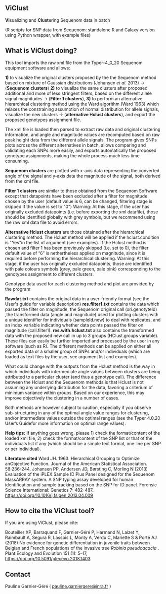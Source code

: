 ## ViClust
**Vi**sualizing and **Clust**ering Sequenom data in batch 

(R scripts for SNP data from Sequenom: standalone R and Galaxy version using Python wrapper, with example files)

## What is ViClust doing?

This tool imports the raw xml file from the Typer-4_0_20 Sequenom equipment software and allows: 

**1)** to visualize the original clusters proposed by the the Sequenom method based on mixture of Gaussian distributions (Johansen *et al.* 2013) -> (**Sequenom clusters**)
**2)** to visualize the same clusters after proposed additional and more of less stringent filters, based on the different allele signal magnitudes -> (**Filter 1 clusters**),
**3)** to perform an alternative hierarchical clustering method using the Ward algorithm (Ward 1963) which relaxes the constraining assumption of normal distribution for allele signals, visualize the new clusters -> (**alternative Hclust clusters**), and export the proposed genotypes assignment file.

The xml file is loaded then parsed to extract raw data and original clustering information, and angle and magnitude values are recomputed based on raw peak height data from the different allele signals. The program gives SNPs plots across the different alternatives in batch, allows comparing and validating each SNPs more easily, and exports automatically the proposed genotype assignments, making the whole process much less time consuming.

**Sequenom clusters** are plotted with x-axis data representing the converted angle of the signal and y-axis data the magnitude of the signal, both derived from the xml file.

**Filter 1 clusters** are similar to those obtained from the Sequenom Software except that datapoints have been excluded after a filter for magnitude chosen by the user (default value is 6, can be changed, filtering stage is skipped if the value is set to "0")
Warning: At this stage, if the user has originally excluded datapoints (i.e. before exporting the xml datafile), those should be identified globally with grey symbols, but we recommend using the raw xml data file to avoid errors.

**Alternative Hclust clusters** are those obtained after the hierarchical clustering method. 
The Hclust method will be applied if the hclust.condition is "Yes"in the list of argument (see examples). If the Hclust method is chosen and filter 1 has been previously skipped (i.e. set to 0), the filter default value of “6” is nethertheless applied on magnitude, since it is required before performing the hierarchical clustering. 
Warning: At this stage, if the user has originally excluded datapoints, those are identified with pale colours symbols (grey, pale green, pale pink) corresponding to the genotypes assignment to different clusters.

Genotype data used for each clustering method and plot are provided by the program:

**Rawdat.txt** contains the original data in a user-friendly format (see the User's guide for variable description)
**res.filter1.txt** contains the data which passed the filter on magnitude, the Sequenom original call (ori.genotyteId) ,the transformed data (angle and magnitude) used for plotting clusters with a unique identifier for individuals (sampleId.new) to deal with replicates, and an index variable indicating whether data points passed the filter on magnitude (call.filter1).
**res.with.hclust.txt** also contains the transformed data with the proposed new call in up to 3 groups (HClust.groups variable).
These files can easily be further imported and processed by the user in any software (such as R).
The different methods can be applied on either all exported data or a smaller group of SNPs and/or individuals (which are loaded as text files by the user, see argument list and examples).

What could change with the outputs from the Hclust method is the way in which individuals with intermediate angle values between clusters are being attributed to a particular cluster (and thus a genotype call).
The difference between the Hclust and the Sequenom methods is that Hclust is not assuming any underlying distribution for the data, favoring a criterium of minimum variance within groups. Based on our experience, this may improve objectively the clustering in a number of cases.

Both methods are however subject to caution, especially if you observe sub-structuring in any of the optimal angle value ranges for clustering, and/or intermediate values outside the optimal ranges  (see the Typer 4.0.20 User’s Guidefor more information on optimal range values).

**Help tips:** If anything goes wrong, please 1) check the format/content of the loaded xml file, 2) check the format/content of the SNP list or that of the individuals list if any (which should be a simple text format, one line per SNP or per individual).

**Literature cited** 
Ward JH. 1963. Hierarchical Grouping to Optimize anObjective Function. Journal of the American Statistical Association. 58:236-244.
Johansen PP, Andersen JD, Børsting C, Morling N (2013) Evaluation of the iPLEX Sample ID Plus Panel designed for the Sequenom MassARRAY system. A SNP typing assay developed for human identification and sample tracking based on the SNP for ID panel. Forensic Science International: Genetics 7: 482–487. https://doi.org/10.1016/j.fsigen.2013.04.009


## How to cite the ViClust tool?

If you are using ViClust, please cite:

Bouteiller XP, Barraquand F, Garnier-Géré P, Harmand N, Laizet Y, Raimbault A, Segura R, Lassois L,
Monty A, Verdu C, Mariette S & Porté AJ (2018) No evidence for genetic differentiation in juvenile traits between Belgian
and French populations of the invasive tree <i>Robinia pseudoacacia </i>. Plant Ecology and Evolution 151 (1): 5–17,
https://doi.org/10.5091/plecevo.2018.1403

## Contact 
Pauline Garnier-Géré ( pauline.garniergere@inra.fr )
